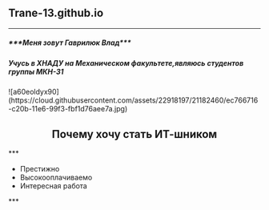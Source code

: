 ## Trane-13.github.io
***
<h5>***Меня зовут Гаврилюк Влад***</h5>
<h5>Учусь в ХНАДУ на Механическом факультете,являюсь студентов группы  МКН-31</h5>
![a60eoldyx90](https://cloud.githubusercontent.com/assets/22918197/21182460/ec766716-c20b-11e6-99f3-fbf1d76aee7a.jpg)
<h2 style="text-align: center;">Почему хочу стать ИТ-шником</h2>
***
<ul>
<li>Престижно</li><li>Высокооплачиваемо</li><li> Интересная работа</li>
</ul>
***
